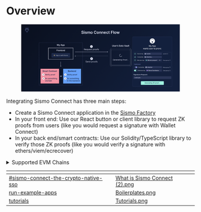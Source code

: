 # Overview

<figure><img src="../.gitbook/assets/Sismo Connect Flow (4).png" alt=""><figcaption></figcaption></figure>

Integrating Sismo Connect has three main steps:

* Create a Sismo Connect application in the [Sismo Factory](https://factory.sismo.io/)
* In your front end: Use our React button or client library to request ZK proofs from users (like you would request a signature with Wallet Connect)
* In your back end/smart contracts: Use our Solidity/TypeScript library to verify those ZK proofs (like you would verify a signature with ethers/viem/ecrecover)

<details>

<summary>Supported EVM Chains</summary>

#### Mainnets

* **Arbitrum One** (42161)
* **Gnosis** (100)
* **Mainnet** (1)
* **Optimism** (10)
* **Polygon** (137)

#### Testnets

* **Arbitrum Goerli** (421613)
* **Goerli** (5)
* **Mumbai** (80001)
* **Optimism Goerli** (420)
* **Scroll Alpha Testnet** (534353)
* **Sepolia** (11155111)

</details>

<table data-view="cards"><thead><tr><th data-card-target data-type="content-ref"></th><th data-hidden data-card-cover data-type="files"></th></tr></thead><tbody><tr><td><a href="../#sismo-connect-the-crypto-native-sso">#sismo-connect-the-crypto-native-sso</a></td><td><a href="../.gitbook/assets/What is Sismo Connect (2).png">What is Sismo Connect (2).png</a></td></tr><tr><td><a href="run-example-apps/">run-example-apps</a></td><td><a href="../.gitbook/assets/Boilerplates.png">Boilerplates.png</a></td></tr><tr><td><a href="tutorials/">tutorials</a></td><td><a href="../.gitbook/assets/Tutorials.png">Tutorials.png</a></td></tr></tbody></table>
